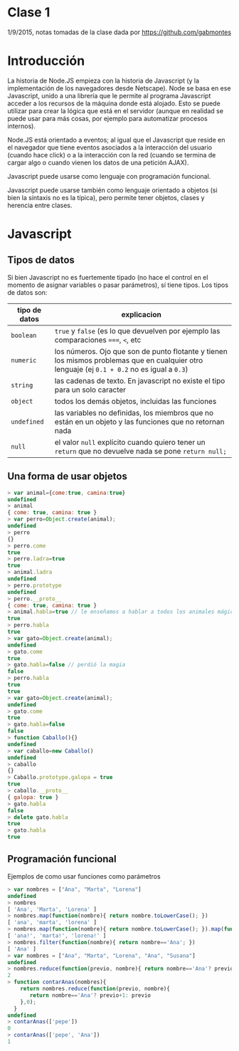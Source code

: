 # Clase 1
1/9/2015, notas tomadas de la clase dada por https://github.com/gabmontes

# Introducción

La historia de Node.JS empieza con la historia de Javascript (y la implementación de los navegadores desde Netscape). 
Node se basa en ese Javascript, unido a una librería que le permite al programa Javascript acceder 
a los recursos de la máquina donde está alojado. 
Esto se puede utilizar para crear la lógica que está en el servidor 
(aunque en realidad se puede usar para más cosas, por ejemplo para automatizar procesos internos). 

Node.JS está orientado a eventos; al igual que el Javascript que reside en el navegador que tiene eventos asociados
a la interacción del usuario (cuando hace click) o a la interacción con la red (cuando se termina de cargar algo o 
cuando vienen los datos de una petición AJAX). 

Javascript puede usarse como lenguaje con programación funcional.

Javascript puede usarse también como lenguaje orientado a objetos (si bien la sintaxis no es la típica), 
pero permite tener objetos, clases y herencia entre clases.

# Javascript

## Tipos de datos
Si bien Javascript no es fuertemente tipado (no hace el control en el momento de asignar variables o pasar parámetros), sí tiene tipos. Los tipos de datos son:

tipo de datos | explicacion
--------------|------------
`boolean`     | `true` y `false` (es lo que devuelven por ejemplo las comparaciones `===`, `<`, etc
`numeric`     | los números. Ojo que son de punto flotante y tienen los mismos problemas que en cualquier otro lenguaje (ej `0.1 + 0.2` no es igual a `0.3`)
`string`      | las cadenas de texto. En javascript no existe el tipo para un solo caracter
`object`      | todos los demás objetos, incluidas las funciones
`undefined`   | las variables no definidas, los miembros que no están en un objeto y las funciones que no retornan nada
`null`        | el valor `null` explícito cuando quiero tener un `return` que no devuelve nada se pone `return null;`

## Una forma de usar objetos

```js
> var animal={come:true, camina:true}
undefined
> animal
{ come: true, camina: true }
> var perro=Object.create(animal);
undefined
> perro
{}
> perro.come
true
> perro.ladra=true
true
> animal.ladra
undefined
> perro.prototype
undefined
> perro.__proto__
{ come: true, camina: true }
> animal.habla=true // le enseñamos a hablar a todos los animales mágicamente
true
> perro.habla
true
> var gato=Object.create(animal);
undefined
> gato.come
true
> gato.habla=false // perdió la magia
false
> perro.habla
true
true
> var gato=Object.create(animal);
undefined
> gato.come
true
> gato.habla=false
false
> function Caballo(){}
undefined
> var caballo=new Caballo()
undefined
> caballo
{}
> Caballo.prototype.galopa = true
true
> caballo.__proto__
{ galopa: true }
> gato.habla
false
> delete gato.habla
true
> gato.habla
true
```

## Programación funcional

Ejemplos de como usar funciones como parámetros

```js
> var nombres = ["Ana", "Marta", "Lorena"]
undefined
> nombres
[ 'Ana', 'Marta', 'Lorena' ]
> nombres.map(function(nombre){ return nombre.toLowerCase(); })
[ 'ana', 'marta', 'lorena' ]
> nombres.map(function(nombre){ return nombre.toLowerCase(); }).map(function(nombre){ return nombre+'!'; })
[ 'ana!', 'marta!', 'lorena!' ]
> nombres.filter(function(nombre){ return nombre=='Ana'; })
[ 'Ana' ]
> var nombres = ["Ana", "Marta", "Lorena", "Ana", "Susana"]
undefined
> nombres.reduce(function(previo, nombre){ return nombre=='Ana'? previo+1: previo },0)
2
> function contarAnas(nombres){ 
    return nombres.reduce(function(previo, nombre){
       return nombre=='Ana'? previo+1: previo 
    },0); 
  }
undefined
> contarAnas(['pepe'])
0
> contarAnas(['pepe', 'Ana'])
1
```
